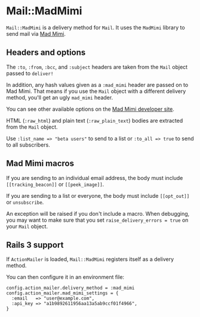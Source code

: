 # Mail::MadMimi

`Mail::MadMimi` is a delivery method for `Mail`.
It uses the `MadMimi` library to send mail via [Mad Mimi][1].

## Headers and options

The `:to`, `:from`, `:bcc`, and `:subject`
headers are taken from the `Mail` object passed to
`deliver!`

In addition, any hash values given as a `:mad_mimi` header are
passed on to Mad Mimi. That means if you use the `Mail` object with
a different delivery method, you'll get an ugly `mad_mimi` header.

You can see other available options on the [Mad Mimi developer site][2].

HTML (`:raw_html`) and plain text (`:raw_plain_text`) bodies are extracted
from the `Mail` object.

Use `:list_name => "beta users"` to send to a list or `:to_all => true`
to send to all subscribers.

## Mad Mimi macros

If you are sending to an individual email address, the body must
include `[[tracking_beacon]]` or `[[peek_image]]`.

If you are sending to a list or everyone, the body must include
`[[opt_out]]` or `unsubscribe`.

An exception will be raised if you don't include a macro. When debugging,
you may want to make sure that you set `raise_delivery_errors = true`
on your `Mail` object.

## Rails 3 support

If `ActionMailer` is loaded, `Mail::MadMimi` registers itself as a
delivery method.

You can then configure it in an environment file:

    config.action_mailer.delivery_method = :mad_mimi
    config.action_mailer.mad_mimi_settings = {
      :email   => "user@example.com",
      :api_key => "a1b9892611956aa13a5ab9ccf01f4966",
    }

[1]: http://madmimi.com
[2]: http://madmimi.com/developer/mailer/transactional
